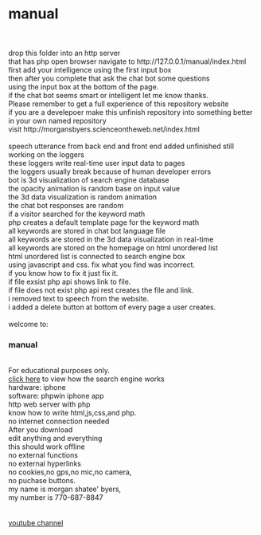 # manual
<br>
<br>
drop this folder into an http server<br>
that has php open browser navigate to http://127.0.0.1/manual/index.html<br>
first add your intelligence using the first input box<br>
then after you complete that ask the chat bot some questions<br>
using the input box at the bottom of the page.<br>
if the chat bot seems smart or intelligent let me know thanks.<br>
Please remember to get a full experience of this repository website<br>
if you are a develepoer make this unfinish repository into something better in your own named repository<br>
visit http://morgansbyers.scienceontheweb.net/index.html
<br>
<br>
speech utterance from back end and front end added
unfinished still working on the loggers<br>
these loggers write real-time user input data to pages<br>
the loggers usually break because of human developer errors<br>
bot is 3d visualization of search engine database<br>
the opacity animation is random base on input value<br>
the 3d data visualization is random animation<br>
the chat bot responses are random<br>
if a visitor searched for the keyword math<br>
php creates a default template page for the keyword math<br>
all keywords are stored in chat bot language file<br>
all keywords are stored in the 3d data visualization in real-time<br>
all keywords are stored on the homepage on html unordered list<br>
html unordered list is connected to search engine box<br>
using javascript and css.
fix what you find was incorrect.<br>
if you know how to fix it just fix it.<br>
if file exsist php api shows link to file.<br>
if file does not exist php api rest creates the file and link.<br>
i removed text to speech from the website.<br>
i added a delete button at bottom of every page a user creates.<br>
<br>
welcome to:<br>
<H3>manual</H3><br>
For educational purposes only.<br>
<a href="http://jehovahsays.github.io/manual/how/map.html">click here</a> to view how the search engine works<br>
hardware: iphone<br>
software: phpwin iphone app<br>
http web server with php<br>
know how to write html,js,css,and php.<br>
no internet connection needed<br>
After you download<br>
edit anything and everything<br>
this should work offline<br>
no external functions<br> 
no external hyperlinks<br>
no cookies,no gps,no mic,no camera,<br>
no puchase buttons.<br>
my name is morgan shatee' byers,<br>
my number is 770-687-8847<br>
<br>
<br>
<a href="https://youtube.com/@jehovahsaysnetworth?si=FRrFrG_K02C38K_G">
youtube channel</a>
<br>